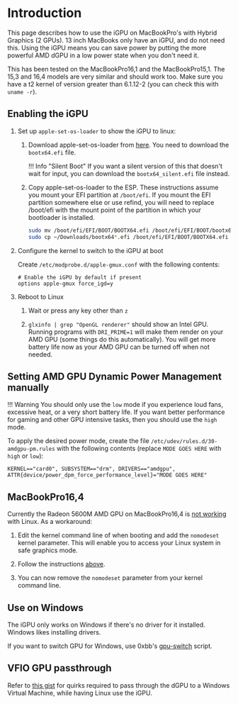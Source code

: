 # Introduction

This page describes how to use the iGPU on MacBookPro's with Hybrid Graphics (2 GPUs). 13 inch MacBooks only have an iGPU, and do not need this. Using the iGPU means you can save power by putting the more powerful AMD dGPU in a low power state when you don't need it.

This has been tested on the MacBookPro16,1 and the MacBookPro15,1. The 15,3 and 16,4 models are very similar and should work too. Make sure you have a t2 kernel of version greater than 6.1.12-2 (you can check this with `uname -r`).

## Enabling the iGPU

1.  Set up `apple-set-os-loader` to show the iGPU to linux:

    1.  Download apple-set-os-loader from [here](https://github.com/Redecorating/apple_set_os-loader/releases/tag/r33.9856dc4). You need to download the `bootx64.efi` file.

        !!! Info "Silent Boot"
            If you want a silent version of this that doesn't wait for input, you can download the `bootx64_silent.efi` file instead.

    2. Copy apple-set-os-loader to the ESP. These instructions assume you mount your EFI partition at `/boot/efi`. If you mount the EFI partition somewhere else or use refind, you will need to replace /boot/efi with the mount point of the partition in which your bootloader is installed.

        ```sh
        sudo mv /boot/efi/EFI/BOOT/BOOTX64.efi /boot/efi/EFI/BOOT/bootx64_original.efi
        sudo cp ~/Downloads/bootx64*.efi /boot/efi/EFI/BOOT/BOOTX64.efi
        ```

2.  Configure the kernel to switch to the iGPU at boot

    Create `/etc/modprobe.d/apple-gmux.conf` with the following contents:

    ```plain
    # Enable the iGPU by default if present
    options apple-gmux force_igd=y
    ```

3.  Reboot to Linux

    1. Wait or press any key other than `z`

    2. `glxinfo | grep "OpenGL renderer"` should show an Intel GPU. Running programs with `DRI_PRIME=1` will make them render on your AMD GPU (some things do this automatically). You will get more battery life now as your AMD GPU can be turned off when not needed.

## Setting AMD GPU Dynamic Power Management manually

!!! Warning
    You should only use the `low` mode if you experience loud fans, excessive heat, or a very short battery life. If you want better performance for gaming and other GPU intensive tasks, then you should use the `high` mode.

To apply the desired power mode, create the file `/etc/udev/rules.d/30-amdgpu-pm.rules` with the following contents (replace `MODE GOES HERE` with `high` or `low`):

```plain
KERNEL=="card0", SUBSYSTEM=="drm", DRIVERS=="amdgpu", ATTR{device/power_dpm_force_performance_level}="MODE GOES HERE"
 ```

## MacBookPro16,4

Currently the Radeon 5600M AMD GPU on MacBookPro16,4 is [not working](https://lore.kernel.org/all/3AFB9142-2BD0-46F9-AEA9-C9C5D13E68E6@live.com/) with Linux. As a workaround:

1. Edit the kernel command line of when booting and add the `nomodeset` kernel parameter. This will enable you to access your Linux system in safe graphics mode.

2. Follow the instructions [above](#enabling-the-igpu).

3. You can now remove the `nomodeset` parameter from your kernel command line.

## Use on Windows

The iGPU only works on Windows if there's no driver for it installed. Windows likes installing drivers.

If you want to switch GPU for Windows, use 0xbb's [gpu-switch](https://github.com/0xbb/gpu-switch#windows-810-usage) script.

## VFIO GPU passthrough

Refer to [this gist](https://gist.github.com/Redecorating/956a672e6922e285de83fdd7d9982e5e) for quirks required to pass through the dGPU to a Windows Virtual Machine, while having Linux use the iGPU.
